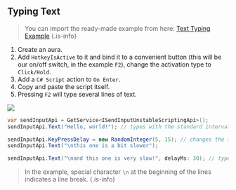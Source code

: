 ## Typing Text

> You can import the ready-made example from here: [Text Typing Example](https://eu.eyeauras.net/share/S20240224004118uKKy4R0wIpLd)
{.is-info}

1. Create an aura.
2. Add `HotkeyIsActive` to it and bind it to a convenient button (this will be our on/off switch, in the example `F2`), change the activation type to `Click/Hold`.
3. Add a `C# Script` action to `On Enter`.
4. Copy and paste the script itself.
5. Pressing `F2` will type several lines of text.

![](https://i.imgur.com/mwIxxsL.gif)

```csharp
var sendInputApi = GetService<ISendInputUnstableScriptingApi>(); 
sendInputApi.Text("Hello, world!"); // types with the standard interval (random, 1-5ms)

sendInputApi.KeyPressDelay = new RandomInteger(5, 15); // changes the interval to 5-15ms
sendInputApi.Text("\nthis one is a bit slower"); 

sendInputApi.Text("\nand this one is very slow!", delayMs: 30); // types with a 30ms interval
```

> In the example, special character `\n` at the beginning of the lines indicates a line break.
{.is-info}
